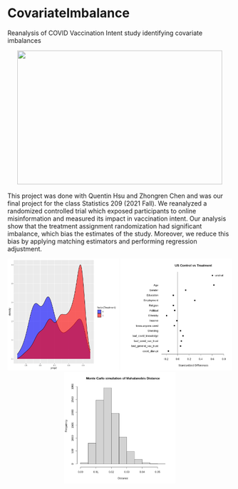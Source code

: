 # CovariateImbalance
Reanalysis of COVID Vaccination Intent study identifying covariate imbalances

<p align="center">
  <img width="460" height="300" src="https://www.paho.org/sites/default/files/styles/4_3_med/public/card/2021-04/vaccination-efficacy-650-400.jpg?h=8663ca18&itok=KfDbSR7s">
</p>

This project was done with Quentin Hsu and Zhongren Chen and was our final project for the class Statistics 209 (2021 Fall). We reanalyzed a randomized controlled trial which exposed participants to online misinformation and measured its impact in vaccination intent. Our analysis show that the treatment assignment randomization had significant imbalance, which bias the estimates of the study. Moreover, we reduce this bias by applying matching estimators and performing regression adjustment.


<p float="left" align = "center">
  <img src="Images/popensityScore.png" width="250" />
  <img src="Images/matching.png" width="250" /> 
  <img src="Images/MC.png" width="250" />
</p>

